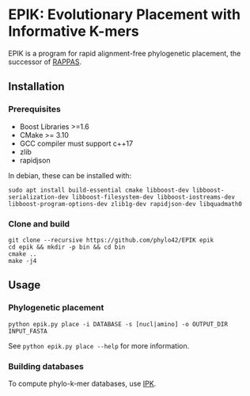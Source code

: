 # EPIK: Evolutionary Placement with Informative K-mers
EPIK is a program for rapid alignment-free phylogenetic placement, the successor of [RAPPAS](https://github.com/phylo42/RAPPAS).

## Installation

### Prerequisites

- Boost Libraries >=1.6
- CMake >= 3.10
- GCC compiler must support c++17
- zlib
- rapidjson

In debian, these can be installed with:
```
sudo apt install build-essential cmake libboost-dev libboost-serialization-dev libboost-filesystem-dev libboost-iostreams-dev libboost-program-options-dev zlib1g-dev rapidjson-dev libquadmath0
```

### Clone and build
```
git clone --recursive https://github.com/phylo42/EPIK epik
cd epik && mkdir -p bin && cd bin
cmake ..
make -j4
```

## Usage


### Phylogenetic placement
```
python epik.py place -i DATABASE -s [nucl|amino] -o OUTPUT_DIR INPUT_FASTA
```
See `python epik.py place --help` for more information.

### Building databases

To compute phylo-k-mer databases, use [IPK](https://github.com/phylo42/IPK).

